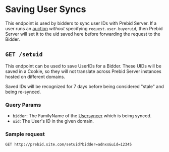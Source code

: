 # Saving User Syncs

This endpoint is used by bidders to sync user IDs with Prebid Server.
If a user runs an [auction](./openrtb2/auction.md) _without_ specifying `request.user.buyeruid`,
then Prebid Server will set it to the uid saved here before forwarding the request to the Bidder.

## `GET /setuid`

This endpoint can be used to save UserIDs for a Bidder. These UIDs will be saved in a Cookie,
so they will not translate across Prebid Server instances hosted on different domains.

Saved IDs will be recognized for 7 days before being considered "stale" and being re-synced.

### Query Params

- `bidder`: The FamilyName of the [Usersyncer](../../usersync/usersync.go) which is being synced.
- `uid`: The User's ID in the given domain.

### Sample request

`GET http://prebid.site.com/setuid?bidder=adnxs&uid=12345`